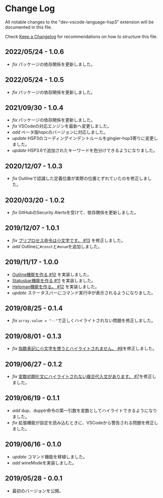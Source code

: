 # Change Log

All notable changes to the "dev-vscode-language-hsp3" extension will be documented in this file.

Check [Keep a Changelog](http://keepachangelog.com/) for recommendations on how to structure this file.

## 2022/05/24 - 1.0.6
- _fix_ パッケージの依存関係を更新しました。

## 2022/05/24 - 1.0.5
- _fix_ パッケージの依存関係を更新しました。

## 2021/09/30 - 1.0.4
- _fix_ パッケージの依存関係を更新しました。
- _fix_ VSCodeの対応エンジンを最新へ変更しました。
- _add_ ベータ版hspcのバージョンに対応しました。
- _update_ HSP3のコーディングインデントルールをgingier-hsp3寄りに変更しました。
- _update_ HSP3.6で追加されたキーワードを色分けできるようになりました。

## 2020/12/07 - 1.0.3
- _fix_ Outlineで認識した定義位置が実際の位置とずれていたのを修正しました。

## 2020/03/20 - 1.0.2
- _fix_ GitHubのSecurity Alertsを受けて、依存関係を更新しました。

## 2019/12/07 - 1.0.1
- _fix_ [プリプロセス命令は小文字です。 #13](https://github.com/honobonosun/vscode-language-hsp3/issues/13) を修正しました。
- _add_ Outlineに`#const`と`#enum`を追加しました。

## 2019/11/17 - 1.0.0
- [Outline機能を作る #10](https://github.com/honobonosun/vscode-language-hsp3/issues/10) を実装しました。
- [Statusbar機能を作る #11](https://github.com/honobonosun/vscode-language-hsp3/issues/11) を実装しました。
- [Helpman機能を作る。 #12](https://github.com/honobonosun/vscode-language-hsp3/issues/12) を実装しました。
- _update_ ステータスバーにコマンド実行中が表示されるようになりました。

## 2019/08/25 - 0.1.4
- _fix_ `array.value = "--"`で正しくハイライトされない問題を修正しました。

## 2019/08/01 - 0.1.3
- _fix_ [指数表記に小文字を使うとハイライトされません。 #8](https://github.com/honobonosun/vscode-language-hsp3/issues/8)を修正しました。

## 2019/06/27 - 0.1.2
- _fix_ [変数初期化文にハイライトされない複合代入文があります。 #7](https://github.com/honobonosun/vscode-language-hsp3/issues/7)を修正しました。

## 2019/06/19 - 0.1.1
- _add_ dup、dupptr命令の第一引数を変数としてハイライトできるようになりました。
- _fix_ 拡張機能が設定を読み込むときに、VSCodeから警告される問題を修正しました。

## 2019/06/16 - 0.1.0
- _update_ コマンド機能を移植しました。
- _add_ wineModeを実装しました。

## 2019/05/28 - 0.0.1
- 最初のバージョンを公開。